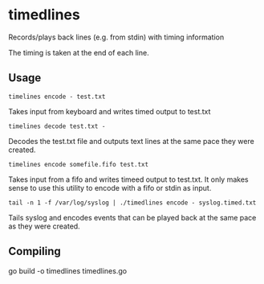 # timedlines
Records/plays back lines (e.g. from stdin) with timing information

The timing is taken at the end of each line.

## Usage

```
timelines encode - test.txt
```
Takes input from keyboard and writes timed output to test.txt

```
timelines decode test.txt -
```
Decodes the test.txt file and outputs text lines at the same pace they were created.


```
timelines encode somefile.fifo test.txt
```
Takes input from a fifo and writes timeed output to test.txt. It only makes sense to use this utility to encode with a fifo or stdin as input.


```
tail -n 1 -f /var/log/syslog | ./timedlines encode - syslog.timed.txt
```
Tails syslog and encodes events that can be played back at the same pace as they were created.

## Compiling
go build -o timedlines timedlines.go
